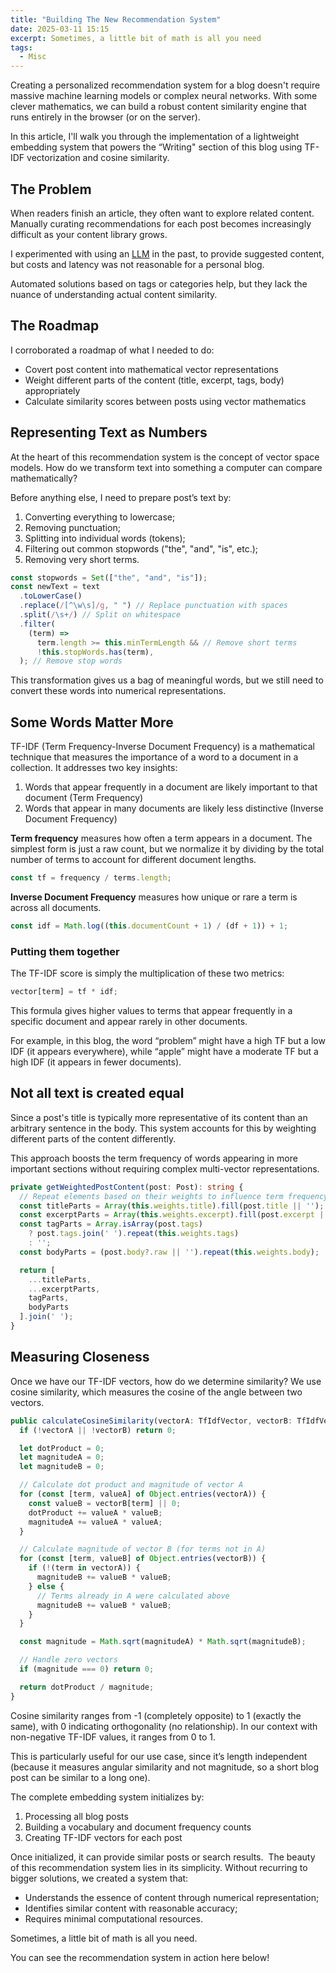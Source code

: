 ```yaml
---
title: "Building The New Recommendation System"
date: 2025-03-11 15:15
excerpt: Sometimes, a little bit of math is all you need
tags:
  - Misc
---
```


Creating a personalized recommendation system for a blog doesn't require
massive machine learning models or complex neural networks. With some clever
mathematics, we can build a robust content similarity engine that runs entirely
in the browser (or on the server).

In this article, I'll walk you through the implementation of a lightweight
embedding system that powers the “Writing" section of this blog using TF-IDF
vectorization and cosine similarity.

## The Problem

When readers finish an article, they often want to explore related content.
Manually curating recommendations for each post becomes increasingly difficult
as your content library grows.

I experimented with using an
[LLM](https://www.eliseomartelli.it/blog/13-05-2023-onehundredpercent-more-ai)
in the past, to provide suggested content, but costs and latency was not
reasonable for a personal blog.

Automated solutions based on tags or categories help, but they lack the nuance
of understanding actual content similarity.

## The Roadmap

I corroborated a roadmap of what I needed to do:

- Covert post content into mathematical vector representations
- Weight different parts of the content (title, excerpt, tags, body)
  appropriately
- Calculate similarity scores between posts using vector mathematics

## Representing Text as Numbers

At the heart of this recommendation system is the concept of vector space
models. How do we transform text into something a computer can compare
mathematically?

Before anything else, I need to prepare post’s text by:

1. Converting everything to lowercase;
2. Removing punctuation;
3. Splitting into individual words (tokens);
4. Filtering out common stopwords ("the", "and", "is", etc.);
5. Removing very short terms.

```typescript
const stopwords = Set(["the", "and", "is"]);
const newText = text
  .toLowerCase()
  .replace(/[^\w\s]/g, " ") // Replace punctuation with spaces
  .split(/\s+/) // Split on whitespace
  .filter(
    (term) =>
      term.length >= this.minTermLength && // Remove short terms
      !this.stopWords.has(term),
  ); // Remove stop words
```

This transformation gives us a bag of meaningful words, but we still need to
convert these words into numerical representations.

## Some Words Matter More

TF-IDF (Term Frequency-Inverse Document Frequency) is a mathematical technique
that measures the importance of a word to a document in a collection. It
addresses two key insights:

1. Words that appear frequently in a document are likely important to that
   document (Term Frequency)
2. Words that appear in many documents are likely less distinctive (Inverse
   Document Frequency)

**Term frequency** measures how often a term appears in a document. The simplest
form is just a raw count, but we normalize it by dividing by the total number
of terms to account for different document lengths.

```typescript
const tf = frequency / terms.length;
```

**Inverse Document Frequency** measures how unique or rare a term is across all documents.

```typescript
const idf = Math.log((this.documentCount + 1) / (df + 1)) + 1;
```

### Putting them together

The TF-IDF score is simply the multiplication of these two metrics:

```typescript
vector[term] = tf * idf;
```

This formula gives higher values to terms that appear frequently in a specific
document and appear rarely in other documents.

For example, in this blog, the word “problem” might have a high TF but a low
IDF (it appears everywhere), while “apple” might have a moderate TF but a high
IDF (it appears in fewer documents).

## Not all text is created equal

Since a post's title is typically more representative of its content than an
arbitrary sentence in the body. This system accounts for this by weighting
different parts of the content differently.

This approach boosts the term frequency of words appearing in more important
sections without requiring complex multi-vector representations.

```typescript
private getWeightedPostContent(post: Post): string {
  // Repeat elements based on their weights to influence term frequency
  const titleParts = Array(this.weights.title).fill(post.title || '');
  const excerptParts = Array(this.weights.excerpt).fill(post.excerpt || '');
  const tagParts = Array.isArray(post.tags)
    ? post.tags.join(' ').repeat(this.weights.tags)
    : '';
  const bodyParts = (post.body?.raw || '').repeat(this.weights.body);

  return [
    ...titleParts,
    ...excerptParts,
    tagParts,
    bodyParts
  ].join(' ');
}
```

## Measuring Closeness

Once we have our TF-IDF vectors, how do we determine similarity? We use cosine
similarity, which measures the cosine of the angle between two vectors.

```typescript
public calculateCosineSimilarity(vectorA: TfIdfVector, vectorB: TfIdfVector): number {
  if (!vectorA || !vectorB) return 0;

  let dotProduct = 0;
  let magnitudeA = 0;
  let magnitudeB = 0;

  // Calculate dot product and magnitude of vector A
  for (const [term, valueA] of Object.entries(vectorA)) {
    const valueB = vectorB[term] || 0;
    dotProduct += valueA * valueB;
    magnitudeA += valueA * valueA;
  }

  // Calculate magnitude of vector B (for terms not in A)
  for (const [term, valueB] of Object.entries(vectorB)) {
    if (!(term in vectorA)) {
      magnitudeB += valueB * valueB;
    } else {
      // Terms already in A were calculated above
      magnitudeB += valueB * valueB;
    }
  }

  const magnitude = Math.sqrt(magnitudeA) * Math.sqrt(magnitudeB);

  // Handle zero vectors
  if (magnitude === 0) return 0;

  return dotProduct / magnitude;
}
```

Cosine similarity ranges from -1 (completely opposite) to 1 (exactly the same),
with 0 indicating orthogonality (no relationship). In our context with
non-negative TF-IDF values, it ranges from 0 to 1.

This is particularly useful for our use case, since it’s length independent
(because it measures angular similarity and not magnitude, so a short blog post
can be similar to a long one).

The complete embedding system initializes by:

1. Processing all blog posts
2. Building a vocabulary and document frequency counts
3. Creating TF-IDF vectors for each post

Once initialized, it can provide similar posts or search results.  The beauty
of this recommendation system lies in its simplicity. Without recurring to
bigger solutions, we created a system that: 

- Understands the essence of content through numerical representation;
- Identifies similar content with reasonable accuracy;
- Requires minimal computational resources.

Sometimes, a little bit of math is all you need.

You can see the recommendation system in action here below!

